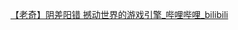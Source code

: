 [【老奇】阴差阳错 撼动世界的游戏引擎\_哔哩哔哩\_bilibili](https://www.bilibili.com/video/BV1Hk4y1q7Rz/?spm_id_from=333.337.search-card.all.click&vd_source=f8bf73f9a2b495eaf6f8446fa6016bc7)
